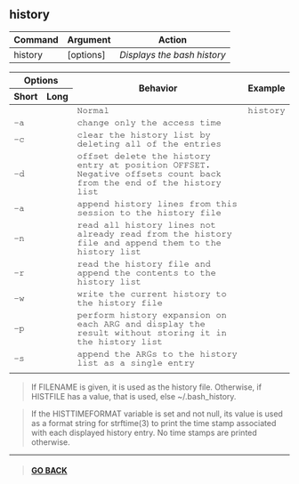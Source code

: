 
## **history**

|Command|Argument|Action|
|---|---|---|
|history| [options] | *Displays the bash history*|

<table>
    <thead>
        <tr>
            <th colspan="2">Options</th>
            <th rowspan="2">Behavior</th>
            <th rowspan="2">Example</th>
        </tr>
        <tr>
            <th>Short</th>
            <th>Long</th>
        </tr>
    </thead>
    <tbody style="font-family: FreeMono, monospace;">
        <tr>
            <td></td>
            <td></td>
            <td>Normal</td>
            <td>history</td>
        </tr>
        <tr>
            <td>-a</td>
            <td></td>
            <td>change only the access time</td>
            <td></td>
        </tr>
        <tr>
            <td>-c</td>
            <td></td>
            <td>clear the history list by deleting all of the entries</td>
            <td></td>
        </tr>
        <tr>
            <td>-d</td>
            <td></td>
            <td>offset delete the history entry at position OFFSET. Negative
                offsets count back from the end of the history list</td>
            <td></td>
        </tr>
        <tr>
            <td>-a</td>
            <td></td>
            <td>append history lines from this session to the history file</td>
            <td></td>
        </tr>
        <tr>
            <td>-n</td>
            <td></td>
            <td>read all history lines not already read from the history file
                and append them to the history list</td>
            <td></td>
        </tr>
        <tr>
            <td>-r</td>
            <td></td>
            <td>read the history file and append the contents to the history
                list</td>
            <td></td>
        </tr>
        <tr>
            <td>-w</td>
            <td></td>
            <td>write the current history to the history file</td>
            <td></td>
        </tr>
        <tr>
            <td>-p</td>
            <td></td>
            <td>perform history expansion on each ARG and display the result
                without storing it in the history list</td>
            <td></td>
        </tr>
        <tr>
            <td>-s</td>
            <td></td>
            <td>append the ARGs to the history list as a single entry</td>
            <td></td>
        </tr>
        <tr>
            <td></td>
            <td></td>
            <td></td>
            <td></td>
        </tr>
    </tbody>
</table>

>If FILENAME is given, it is used as the history file.  Otherwise,
if HISTFILE has a value, that is used, else ~/.bash_history.

>If the HISTTIMEFORMAT variable is set and not null, its value is used
as a format string for strftime(3) to print the time stamp associated
with each displayed history entry.  No time stamps are printed otherwise.


---

> #### [GO BACK](../../home.md)